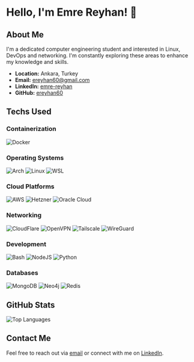 # Hello, I'm Emre Reyhan! 👋

## About Me

I'm a dedicated computer engineering student and interested in Linux, DevOps and networking. I'm constantly exploring these areas to enhance my knowledge and skills.

- **Location:** Ankara, Turkey
- **Email:** [ereyhan60@gmail.com](mailto:ereyhan60@gmail.com)
- **LinkedIn:** [emre-reyhan](https://linkedin.com/in/emre-reyhan-10861a232)
- **GitHub:** [ereyhan60](https://github.com/ereyhan60)

## Techs Used

### Containerization
![Docker](https://img.shields.io/badge/-Docker-333333?style=flat&logo=docker)

### Operating Systems
![Arch](https://img.shields.io/badge/-Arch-333333?style=flat&logo=arch-linux)
![Linux](https://img.shields.io/badge/-Linux-333333?style=flat&logo=linux)
![WSL](https://img.shields.io/badge/-WSL-333333?style=flat&logo=linux&logoColor=blue)

### Cloud Platforms
![AWS](https://img.shields.io/badge/-AWS-333333?style=flat&logo=amazon)
![Hetzner](https://img.shields.io/badge/-Hetzner-333333?style=flat&logo=hetzner)
![Oracle Cloud](https://img.shields.io/badge/-Oracle_Cloud-333333?style=flat&logo=oracle)

### Networking
![CloudFlare](https://img.shields.io/badge/-CloudFlare-333333?style=flat&logo=cloudflare)
![OpenVPN](https://img.shields.io/badge/-OpenVPN-333333?style=flat&logo=openvpn)
![Tailscale](https://img.shields.io/badge/-Tailscale-333333?style=flat&logo=tailscale)
![WireGuard](https://img.shields.io/badge/-WireGuard-333333?style=flat&logo=wireguard)

### Development
![Bash](https://img.shields.io/badge/-Bash-333333?style=flat&logo=gnu-bash)
![NodeJS](https://img.shields.io/badge/-NodeJS-333333?style=flat&logo=node.js)
![Python](https://img.shields.io/badge/-Python-333333?style=flat&logo=python)

### Databases
![MongoDB](https://img.shields.io/badge/-MongoDB-333333?style=flat&logo=mongodb)
![Neo4j](https://img.shields.io/badge/-Neo4j-333333?style=flat&logo=neo4j)
![Redis](https://img.shields.io/badge/-Redis-333333?style=flat&logo=redis)

## GitHub Stats

<!--![Emre's GitHub stats](https://github-readme-stats.vercel.app/api?username=ereyhan60&show_icons=true&theme=radical)-->

![Top Languages](https://github-readme-stats.vercel.app/api/top-langs/?username=ereyhan60&layout=compact&theme=radical)

## Contact Me

Feel free to reach out via [email](mailto:ereyhan60@gmail.com) or connect with me on [LinkedIn](https://linkedin.com/in/emre-reyhan-10861a232).


<!--
**ereyhan60/ereyhan60** is a ✨ _special_ ✨ repository because its `README.md` (this file) appears on your GitHub profile.

Here are some ideas to get you started:

- 🔭 I’m currently working on ...
- 🌱 I’m currently learning ...
- 👯 I’m looking to collaborate on ...
- 🤔 I’m looking for help with ...
- 💬 Ask me about ...
- 📫 How to reach me: ...
- 😄 Pronouns: ...
- ⚡ Fun fact: ...
-->
